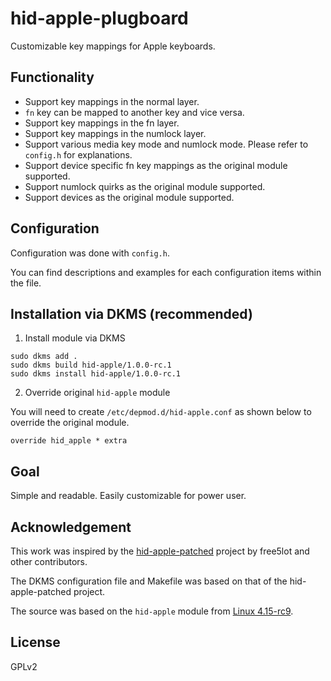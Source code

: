 hid-apple-plugboard
===================

Customizable key mappings for Apple keyboards.

Functionality
-------------

* Support key mappings in the normal layer.
* `fn` key can be mapped to another key and vice versa.
* Support key mappings in the fn layer.
* Support key mappings in the numlock layer.
* Support various media key mode and numlock mode.
  Please refer to `config.h` for explanations.
* Support device specific fn key mappings as the original module supported.
* Support numlock quirks as the original module supported.
* Support devices as the original module supported.

Configuration
-------------

Configuration was done with `config.h`.

You can find descriptions and examples for each configuration items within
the file.

Installation via DKMS (recommended)
-----------------------------------

1. Install module via DKMS

```
sudo dkms add .
sudo dkms build hid-apple/1.0.0-rc.1
sudo dkms install hid-apple/1.0.0-rc.1
```

2. Override original `hid-apple` module

You will need to create `/etc/depmod.d/hid-apple.conf` as shown below to
override the original module.

```
override hid_apple * extra
```

Goal
----

Simple and readable. Easily customizable for power user.

Acknowledgement
---------------

This work was inspired by the
[hid-apple-patched](https://github.com/free5lot/hid-apple-patched/)
project by free5lot and other contributors.

The DKMS configuration file and Makefile was based on that of the
hid-apple-patched project.

The source was based on the `hid-apple` module from
[Linux 4.15-rc9](https://github.com/torvalds/linux/blob/v4.15-rc9/drivers/hid/hid-apple.c).

License
-------

GPLv2
